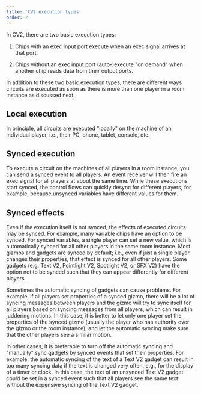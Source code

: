 ```yaml
---
title: 'CV2 execution types'
order: 2
---
```

In CV2, there are two basic execution types: 

1. Chips with an exec input port execute when an exec signal arrives at that port.

2. Chips without an exec input port (auto-)execute "on demand" when another chip reads data from their output ports.

In addition to these two basic execution types, there are different ways circuits are executed as soon as there is more than one player in a room instance as discussed next.

## Local execution
In principle, all circuits are executed "locally" on the machine of an individual player, i.e., their PC, phone, tablet, console, etc. 

## Synced execution
To execute a circuit on the machines of all players in a room instance, you can send a synced event to all players. An event receiver will then fire an exec signal for all players at about the same time. While these executions start synced, the control flows can quickly desync for different players, for example, because unsynced variables have different values for them.

## Synced effects
Even if the execution itself is not synced, the effects of executed circuits may be synced. For example, many variable chips have an option to be synced. For synced variables, a single player can set a new value, which is automatically synced for all other players in the same room instance. Most gizmos and gadgets are synced by default; i.e., even if just a single player changes their properties, that effect is synced for all other players. Some gadgets (e.g. Text V2, Pointlight V2, Spotlight V2, or SFX V2) have the option not to be synced such that they can appear differently for different players. 

Sometimes the automatic syncing of gadgets can cause problems. For example, if all players set properties of a synced gizmo, there will be a lot of syncing messages between players and the gizmo will try to sync itself for all players based on syncing messages from all players, which can result in juddering motions. In this case, it is better to let only one player set the proporties of the synced gizmo (usually the player who has authority over the gizmo or the room instance), and let the automatic syncing make sure that the other players see a similar motion.

In other cases, it is preferable to turn off the automatic syncing and "manually" sync gadgets by synced events that set their properties. For example, the automatic syncing of the text of a Text V2 gadget can result in too many syncing data if the text is changed very often, e.g., for the display of a timer or clock. In this case, the text of an unsynced Text V2 gadget could be set in a synced event such that all players see the same text without the expensive syncing of the Text V2 gadget.
